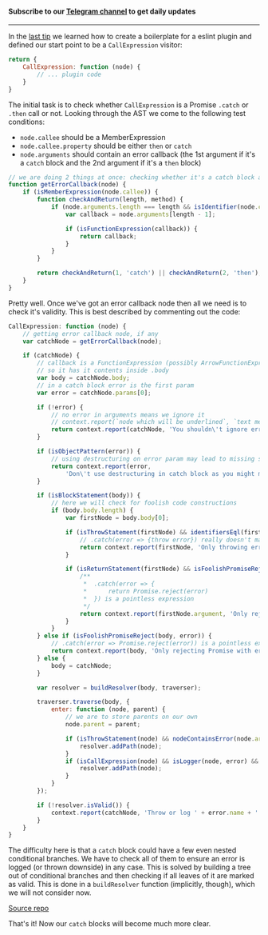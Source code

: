 #### Subscribe to our [Telegram channel](https://t.me/dailytip) to get daily updates  

---

In the [last tip][1] we learned how to create a boilerplate for a eslint plugin and defined our start point to be a `CallExpression` visitor:

```js
return {
    CallExpression: function (node) {
        // ... plugin code
    }
}
```

The initial task is to check whether `CallExpression` is a Promise `.catch` or `.then` call or not. Looking through the AST we come to the following test conditions:

- `node.callee` should be a MemberExpression
- `node.callee.property` should be either `then` or `catch`
- `node.arguments` should contain an error callback (the 1st argument if it's a `catch` block and the 2nd argument if it's a `then` block)

```js
// we are doing 2 things at once: checking whether it's a catch block and returning error callback in the case it's true
function getErrorCallback(node) {
    if (isMemberExpression(node.callee)) {
        function checkAndReturn(length, method) {
            if (node.arguments.length === length && isIdentifier(node.callee.property, method)) {
                var callback = node.arguments[length - 1];

                if (isFunctionExpression(callback)) {
                    return callback;
                }
            }
        }

        return checkAndReturn(1, 'catch') || checkAndReturn(2, 'then');
    }
}
```

Pretty well. Once we've got an error callback node then all we need is to check it's validity. This is best described by commenting out the code:

```js
CallExpression: function (node) {
    // getting error callback node, if any
    var catchNode = getErrorCallback(node);

    if (catchNode) {
        // callback is a FunctionExpression (possibly ArrowFunctionExpression)
        // so it has it contents inside .body
        var body = catchNode.body;
        // in a catch block error is the first param
        var error = catchNode.params[0];

        if (!error) {
            // no error in arguments means we ignore it
            // context.report(`node which will be underlined`, `text message`)
            return context.report(catchNode, 'You shouldn\'t ignore error inside catch block.');
        }

        if (isObjectPattern(error)) {
            // using destructuring on error param may lead to missing stack traces and other properties
            return context.report(error,
                'Don\'t use destructuring in catch block as you might miss some data (e.g. stack traces).');
        }

        if (isBlockStatement(body)) {
            // here we will check for foolish code constructions
            if (body.body.length) {
                var firstNode = body.body[0];

                if (isThrowStatement(firstNode) && identifiersEql(firstNode.argument, error)) {
                    // .catch(error => {throw error}) really doesn't make any sense...
                    return context.report(firstNode, 'Only throwing error inside catch block is no-op.');
                }

                if (isReturnStatement(firstNode) && isFoolishPromiseReject(firstNode.argument, error)) {
                    /**
                     *  .catch(error => {
                     *      return Promise.reject(error)
                     *  }) is a pointless expression
                     */
                    return context.report(firstNode.argument, 'Only rejecting Promise with error inside catch block is no-op.');
                }
            }
        } else if (isFoolishPromiseReject(body, error)) {
            // .catch(error => Promise.reject(error)) is a pointless expression
            return context.report(body, 'Only rejecting Promise with error inside catch block is no-op.');
        } else {
            body = catchNode;
        }

        var resolver = buildResolver(body, traverser);

        traverser.traverse(body, {
            enter: function (node, parent) {
                // we are to store parents on our own
                node.parent = parent;

                if (isThrowStatement(node) && nodeContainsError(node.argument, error) && sameScope(body, node)) {
                    resolver.addPath(node);
                }
                if (isCallExpression(node) && isLogger(node, error) && sameScope(body, node)) {
                    resolver.addPath(node);
                }
            }
        });

        if (!resolver.isValid()) {
            context.report(catchNode, 'Throw or log ' + error.name + ' inside catch block.');
        }
    }
}
```

The difficulty here is that a `catch` block could have a few even nested conditional branches. We have to check all of them to ensure an error is logged (or thrown downside) in any case. This is solved by building a tree out of conditional branches and then checking if all leaves of it are marked as valid. This is done in a `buildResolver` function (implicitly, though), which we will not consider now.

[Source repo][2]

That's it! Now our `catch` blocks will become much more clear.

[1]: (/tips/07-08-2017/Readme.md)
[2]: https://github.com/jakwuh/eslint-plugin-promise-catch
